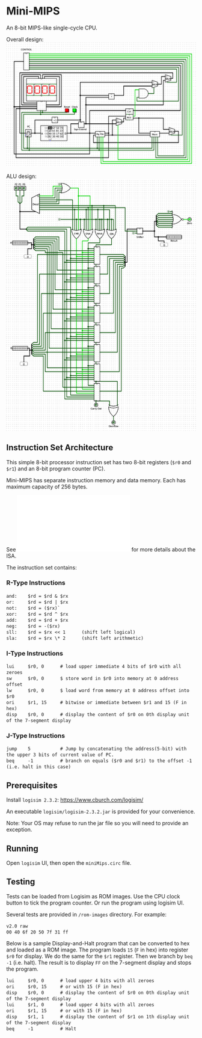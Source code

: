 # Mini-MIPS

An 8-bit MIPS-like single-cycle CPU.

Overall design:
![minimips.png](./screenshots/minimips.png)

ALU design:
![alu.png](./screenshots/alu.png)

## Instruction Set Architecture

This simple 8-bit processor instruction set has two 8-bit registers (`$r0` and `$r1`) and an 8-bit program counter (PC).

Mini-MIPS has separate instruction memory and data memory. Each has maximum capacity of 256 bytes.

See ![design.pdf](./docs/Design.pdf) for more details about the ISA.

The instruction set contains:

### R-Type Instructions

```
and:    $rd = $rd & $rx
or:     $rd = $rd | $rx
not:    $rd = ($rx)`
xor:    $rd = $rd ^ $rx
add:    $rd = $rd + $rx
neg:    $rd = -($rx)
sll:    $rd = $rx << 1      (shift left logical)
sla:    $rd = $rx \* 2      (shift left arithmetic)
```

### I-Type Instructions

```
lui     $r0, 0      # load upper immediate 4 bits of $r0 with all zeroes
sw      $r0, 0      $ store word in $r0 into memory at 0 address offset
lw      $r0, 0      $ load word from memory at 0 address offset into $r0
ori     $r1, 15     # bitwise or immediate between $r1 and 15 (F in hex)
disp    $r0, 0      # display the content of $r0 on 0th display unit of the 7-segment display
```

### J-Type Instructions

```
jump    5           # Jump by concatenating the address(5-bit) with the upper 3 bits of current value of PC.
beq     -1          # branch on equals ($r0 and $r1) to the offset -1 (i.e. halt in this case)
```

## Prerequisites

Install `logisim 2.3.2`: https://www.cburch.com/logisim/

An executable `logisim/logisim-2.3.2.jar` is provided for your convenience.

Note: Your OS may refuse to run the jar file so you will need to provide an exception.

## Running

Open `logisim` UI, then open the `miniMips.circ` file.

## Testing

Tests can be loaded from Logisim as ROM images. Use the CPU clock button to tick the
program counter. Or run the program using logisim UI.

Several tests are provided in `/rom-images` directory. For example:

```
v2.0 raw
00 40 6f 20 50 7f 31 ff
```

Below is a sample Display-and-Halt program that can be converted to hex and loaded as a ROM image. The program loads
`15` (`F` in hex) into register `$r0` for display. We do the same for the `$r1` register. Then we branch
by `beq -1` (i.e. halt). The result is to display `FF` on the 7-segment display and stops the program.

```
lui     $r0, 0      # load upper 4 bits with all zeroes
ori     $r0, 15     # or with 15 (F in hex)
disp    $r0, 0      # display the content of $r0 on 0th display unit of the 7-segment display
lui     $r1, 0      # load upper 4 bits with all zeroes
ori     $r1, 15     # or with 15 (F in hex)
disp    $r1, 1      # display the content of $r1 on 1th display unit of the 7-segment display
beq     -1          # Halt
```

